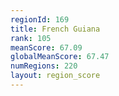 ```yaml
---
regionId: 169
title: French Guiana
rank: 105
meanScore: 67.09
globalMeanScore: 67.47
numRegions: 220
layout: region_score
---
```


